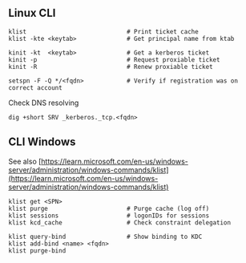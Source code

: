## Linux CLI

    klist                            # Print ticket cache   
    klist -kte <keytab>              # Get principal name from ktab
    
    kinit -kt  <keytab>              # Get a kerberos ticket
    kinit -p                         # Request proxiable ticket
    kinit -R                         # Renew proxiable ticket
    
    setspn -F -Q */<fqdn>            # Verify if registration was on correct account
    
Check DNS resolving

    dig +short SRV _kerberos._tcp.<fqdn>

## CLI Windows

See also [https://learn.microsoft.com/en-us/windows-server/administration/windows-commands/klist](https://learn.microsoft.com/en-us/windows-server/administration/windows-commands/klist)

    klist get <SPN>
    klist purge                      # Purge cache (log off)
    klist sessions                   # logonIDs for sessions
    klist kcd_cache                  # Check constraint delegation
    
    klist query-bind                 # Show binding to KDC
    klist add-bind <name> <fqdn>
    klist purge-bind
